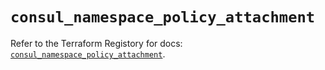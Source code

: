 # `consul_namespace_policy_attachment`

Refer to the Terraform Registory for docs: [`consul_namespace_policy_attachment`](https://registry.terraform.io/providers/hashicorp/consul/2.19.0/docs/resources/namespace_policy_attachment).
